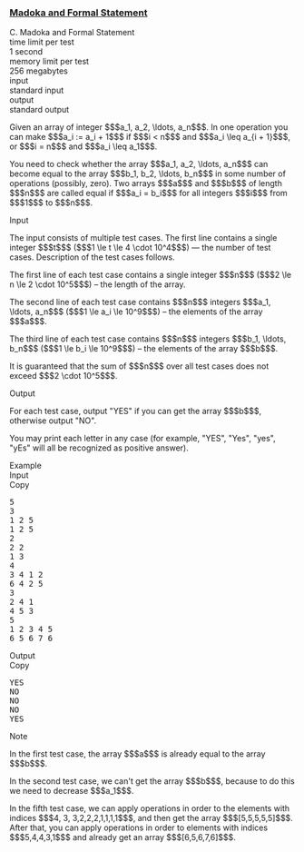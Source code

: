 <h3><a href="https://codeforces.com/contest/1717/problem/C" target="_blank" rel="noopener noreferrer">Madoka and Formal Statement</a></h3>

<div class="header"><div class="title">C. Madoka and Formal Statement</div><div class="time-limit"><div class="property-title">time limit per test</div>1 second</div><div class="memory-limit"><div class="property-title">memory limit per test</div>256 megabytes</div><div class="input-file input-standard"><div class="property-title">input</div>standard input</div><div class="output-file output-standard"><div class="property-title">output</div>standard output</div></div><div><p>Given an array of integer $$$a_1, a_2, \ldots, a_n$$$. In one operation you can make $$$a_i := a_i + 1$$$ if $$$i < n$$$ and $$$a_i \leq a_{i + 1}$$$, or $$$i = n$$$ and $$$a_i \leq a_1$$$.</p><p>You need to check whether the array $$$a_1, a_2, \ldots, a_n$$$ can become equal to the array $$$b_1, b_2, \ldots, b_n$$$ in some number of operations (possibly, zero). Two arrays $$$a$$$ and $$$b$$$ of length $$$n$$$ are called equal if $$$a_i = b_i$$$ for all integers $$$i$$$ from $$$1$$$ to $$$n$$$.</p></div><div class="input-specification"><div class="section-title">Input</div><p>The input consists of multiple test cases. The first line contains a single integer $$$t$$$ ($$$1 \le t \le 4 \cdot 10^4$$$) — the number of test cases. Description of the test cases follows.</p><p>The first line of each test case contains a single integer $$$n$$$ ($$$2 \le n \le 2 \cdot 10^5$$$) – the length of the array.</p><p>The second line of each test case contains $$$n$$$ integers $$$a_1, \ldots, a_n$$$ ($$$1 \le a_i \le 10^9$$$) – the elements of the array $$$a$$$.</p><p>The third line of each test case contains $$$n$$$ integers $$$b_1, \ldots, b_n$$$ ($$$1 \le b_i \le 10^9$$$) – the elements of the array $$$b$$$.</p><p>It is guaranteed that the sum of $$$n$$$ over all test cases does not exceed $$$2 \cdot 10^5$$$.</p></div><div class="output-specification"><div class="section-title">Output</div><p>For each test case, output "<span class="tex-font-style-tt">YES</span>" if you can get the array $$$b$$$, otherwise output "<span class="tex-font-style-tt">NO</span>".</p><p>You may print each letter in any case (for example, "<span class="tex-font-style-tt">YES</span>", "<span class="tex-font-style-tt">Yes</span>", "<span class="tex-font-style-tt">yes</span>", "<span class="tex-font-style-tt">yEs</span>" will all be recognized as positive answer).</p></div><div class="sample-tests"><div class="section-title">Example</div><div class="sample-test"><div class="input"><div class="title">Input<div title="Copy" data-clipboard-target="#id005859740164078975" id="id009921002201555371" class="input-output-copier">Copy</div></div><pre id="id005859740164078975"><div class="test-example-line test-example-line-even test-example-line-0">5</div><div class="test-example-line test-example-line-odd test-example-line-1">3</div><div class="test-example-line test-example-line-odd test-example-line-1">1 2 5</div><div class="test-example-line test-example-line-odd test-example-line-1">1 2 5</div><div class="test-example-line test-example-line-even test-example-line-2">2</div><div class="test-example-line test-example-line-even test-example-line-2">2 2</div><div class="test-example-line test-example-line-even test-example-line-2">1 3</div><div class="test-example-line test-example-line-odd test-example-line-3">4</div><div class="test-example-line test-example-line-odd test-example-line-3">3 4 1 2</div><div class="test-example-line test-example-line-odd test-example-line-3">6 4 2 5</div><div class="test-example-line test-example-line-even test-example-line-4">3</div><div class="test-example-line test-example-line-even test-example-line-4">2 4 1</div><div class="test-example-line test-example-line-even test-example-line-4">4 5 3</div><div class="test-example-line test-example-line-odd test-example-line-5">5</div><div class="test-example-line test-example-line-odd test-example-line-5">1 2 3 4 5</div><div class="test-example-line test-example-line-odd test-example-line-5">6 5 6 7 6</div></pre></div><div class="output"><div class="title">Output<div title="Copy" data-clipboard-target="#id009923051102080356" id="id00555494612914276" class="input-output-copier">Copy</div></div><pre id="id009923051102080356">YES
NO
NO
NO
YES
</pre></div></div></div><div class="note"><div class="section-title">Note</div><p>In the first test case, the array $$$a$$$ is already equal to the array $$$b$$$.</p><p>In the second test case, we can't get the array $$$b$$$, because to do this we need to decrease $$$a_1$$$.</p><p>In the fifth test case, we can apply operations in order to the elements with indices $$$4, 3, 3,2,2,2,1,1,1,1$$$, and then get the array $$$[5,5,5,5,5]$$$. After that, you can apply operations in order to elements with indices $$$5,4,4,3,1$$$ and already get an array $$$[6,5,6,7,6]$$$.</p></div>